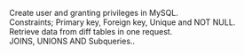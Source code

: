 Create user and granting privileges in MySQL.  
Constraints; Primary key, Foreign key, Unique and NOT NULL.  
Retrieve data from diff tables in one request.  
JOINS, UNIONS AND Subqueries..  
